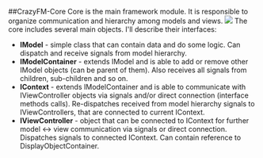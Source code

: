 ##CrazyFM-Core
Core is the main framework module. It is responsible to organize communication and hierarchy among models and views.
![](https://github.com/CrazyFlasher/crazyfm/blob/gh-pages/assets/core-m.jpg?raw=true)
The core includes several main objects. I'll describe their interfaces:
- **IModel** - simple class that can contain data and do some logic. Can dispatch and receive signals from model hierarchy.
- **IModelContainer** - extends IModel and is able to add or remove other IModel objects (can be parent of them). Also receives all
signals from children, sub-children and so on.
- **IContext** - extends IModelContainer and is able to communicate with IViewController objects via signals and/or direct connection
(interface methods calls). Re-dispatches received from model hierarchy signals to IViewControllers, that are connected to current
IContext.
- **IViewController** - object that can be connected to IContext for further model <-> view communication via signals or direct
connection. Dispatches signals to connected IContext. Can contain reference to DisplayObjectContainer.